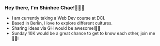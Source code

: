 ### Hey there, I'm Shinhee Chae!🙋🏻‍♀️

- I am currently taking a Web Dev course at DCI.
- Based in Berlin, I love to explore different cultures.
- Sharing ideas via GH would be awesome!🤟🏻
- Sunday 10K would be a great chance to get to know each other, join me🏃‍♀️!

